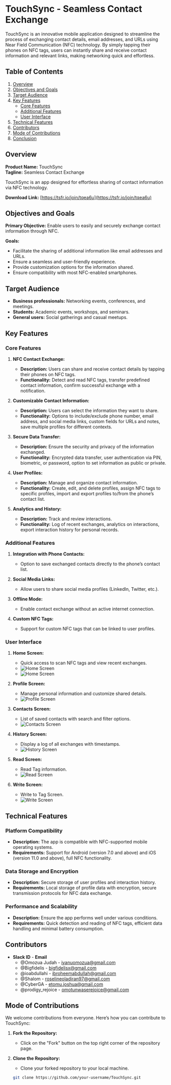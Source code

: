 # TouchSync - Seamless Contact Exchange

TouchSync is an innovative mobile application designed to streamline the process of exchanging contact details, email addresses, and URLs using Near Field Communication (NFC) technology. By simply tapping their phones on NFC tags, users can instantly share and receive contact information and relevant links, making networking quick and effortless.

## Table of Contents
1. [Overview](#overview)
2. [Objectives and Goals](#objectives-and-goals)
3. [Target Audience](#target-audience)
4. [Key Features](#key-features)
   - [Core Features](#core-features)
   - [Additional Features](#additional-features)
   - [User Interface](#user-interface)
5. [Technical Features](#technical-features)
6. [Contributors](#contributors)
7. [Mode of Contributions](#mode-of-contributions)
8. [Conclusion](#conclusion)

## Overview
**Product Name:** TouchSync  
**Tagline:** Seamless Contact Exchange

TouchSync is an app designed for effortless sharing of contact information via NFC technology.

**Download Link:** [https://tsfr.io/join/tqea6u](https://tsfr.io/join/tqea6u)

## Objectives and Goals
**Primary Objective:** Enable users to easily and securely exchange contact information through NFC.

**Goals:**
- Facilitate the sharing of additional information like email addresses and URLs.
- Ensure a seamless and user-friendly experience.
- Provide customization options for the information shared.
- Ensure compatibility with most NFC-enabled smartphones.

## Target Audience
- **Business professionals:** Networking events, conferences, and meetings.
- **Students:** Academic events, workshops, and seminars.
- **General users:** Social gatherings and casual meetups.

## Key Features

### Core Features

1. **NFC Contact Exchange:**
   - **Description:** Users can share and receive contact details by tapping their phones on NFC tags.
   - **Functionality:** Detect and read NFC tags, transfer predefined contact information, confirm successful exchange with a notification.

2. **Customizable Contact Information:**
   - **Description:** Users can select the information they want to share.
   - **Functionality:** Options to include/exclude phone number, email address, and social media links, custom fields for URLs and notes, save multiple profiles for different contexts.

3. **Secure Data Transfer:**
   - **Description:** Ensure the security and privacy of the information exchanged.
   - **Functionality:** Encrypted data transfer, user authentication via PIN, biometric, or password, option to set information as public or private.

4. **User Profiles:**
   - **Description:** Manage and organize contact information.
   - **Functionality:** Create, edit, and delete profiles, assign NFC tags to specific profiles, import and export profiles to/from the phone’s contact list.

5. **Analytics and History:**
   - **Description:** Track and review interactions.
   - **Functionality:** Log of recent exchanges, analytics on interactions, export interaction history for personal records.

### Additional Features

1. **Integration with Phone Contacts:**
   - Option to save exchanged contacts directly to the phone’s contact list.

2. **Social Media Links:**
   - Allow users to share social media profiles (LinkedIn, Twitter, etc.).

3. **Offline Mode:**
   - Enable contact exchange without an active internet connection.

4. **Custom NFC Tags:**
   - Support for custom NFC tags that can be linked to user profiles.

### User Interface

1. **Home Screen:**
   - Quick access to scan NFC tags and view recent exchanges.
   - ![Home Screen](https://drive.google.com/uc?export=view&id=17qPOCvHQ88B_9u8xfFQ9k8FN0wv8L_KD)
   - ![Home Screen](https://drive.google.com/uc?export=view&id=1MPwDfQFL8rUdCKKmiaPsgMdiu_MYz3SZ)

2. **Profile Screen:**
   - Manage personal information and customize shared details.
   - ![Profile Screen](https://drive.google.com/uc?export=view&id=1vsdOrGPHMi-i07MfEaWEJVuxQazjUohy)

3. **Contacts Screen:**
   - List of saved contacts with search and filter options.
   - ![Contacts Screen](https://drive.google.com/uc?export=view&id=1QRtr52BSkAIy0owW-JZkSi--521tvnWV)

4. **History Screen:**
   - Display a log of all exchanges with timestamps.
   - ![History Screen](https://drive.google.com/uc?export=view&id=1GpwxkCVwtawnptPNnMXgbxuC5E17hbgx)

5. **Read Screen:**
   - Read Tag information.
   - ![Read Screen](https://drive.google.com/uc?export=view&id=1SeitopVR1hjvb05NWEdDltarWzQX08Lv)

6. **Write Screen:**
   - Write to Tag Screen.
   - ![Write Screen](https://drive.google.com/uc?export=view&id=1DriPI8IYIo4N53K_bYH834mvKhz1ULvj)

## Technical Features

### Platform Compatibility
- **Description:** The app is compatible with NFC-supported mobile operating systems.
- **Requirements:** Support for Android (version 7.0 and above) and iOS (version 11.0 and above), full NFC functionality.

### Data Storage and Encryption
- **Description:** Secure storage of user profiles and interaction history.
- **Requirements:** Local storage of profile data with encryption, secure transmission protocols for NFC data exchange.

### Performance and Scalability
- **Description:** Ensure the app performs well under various conditions.
- **Requirements:** Quick detection and reading of NFC tags, efficient data handling and minimal battery consumption.

## Contributors

- **Slack ID** - **Email**
  - @Omozua Judah - iyanuomozua@gmail.com
  - @Bigfidelis - bigfidelisx@gmail.com
  - @ioabdullahi - ibroheemabdullah@gmail.com
  - @Shalom - roselineoladiran97@gmail.com
  - @CyberGA - etomu.joshua@gmail.com
  - @prodigy_rejoice - omotunwaserejoice@gmail.com

## Mode of Contributions

We welcome contributions from everyone. Here’s how you can contribute to TouchSync:

1. **Fork the Repository:**
   - Click on the "Fork" button on the top right corner of the repository page.

2. **Clone the Repository:**
   - Clone your forked repository to your local machine.
   ```bash
   git clone https://github.com/your-username/TouchSync.git
